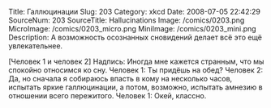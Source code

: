 Title: Галлюцинации 
Slug: 203 
Category: xkcd 
Date: 2008-07-05 22:42:29 
SourceNum: 203 
SourceTitle: Hallucinations 
Image: /comics/0203.png 
MicroImage: /comics/0203_micro.png 
MiniImage: /comics/0203_mini.png 
Description: А возможность осознанных сновидений делает всё это ещё увлекательнее. 

[Человек 1 и человек 2]
Надпись: Иногда мне кажется странным, что мы спокойно относимся ко сну.
Человек 1: Ты придёшь на обед?
Человек 2: Да, но сначала я собираюсь впасть в кому на несколько часов, испытать яркие галлюцинации, а потом, возможно, испытать амнезию в отношении всего пережитого.
Человек 1: Окей, классно.